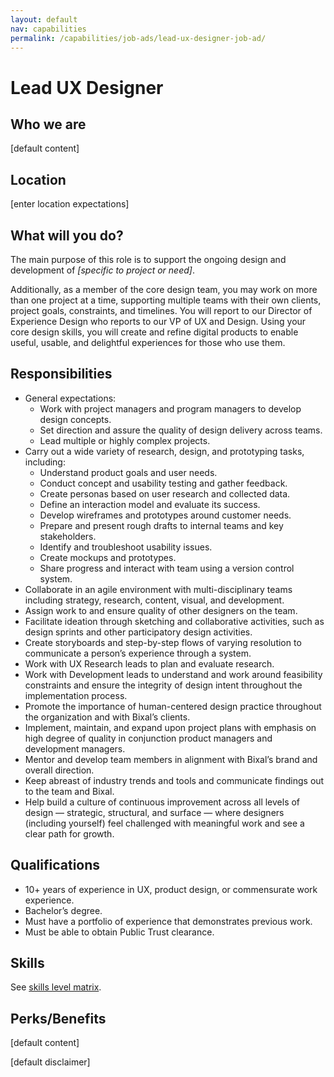 ```yaml
---
layout: default
nav: capabilities
permalink: /capabilities/job-ads/lead-ux-designer-job-ad/
---
```


# Lead UX Designer

## Who we are
[default content]

## Location
[enter location expectations]

## What will you do?
The main purpose of this role is to support the ongoing design and development of *[specific to project or need]*.

Additionally, as a member of the core design team, you may work on more than one project at a time, supporting multiple teams with their own clients, project goals, constraints, and timelines. You will report to our Director of Experience Design who reports to our VP of UX and Design. Using your core design skills, you will create and refine digital products to enable useful, usable, and delightful experiences for those who use them.

## Responsibilities
- General expectations:
  - Work with project managers and program managers to develop design concepts.
  - Set direction and assure the quality of design delivery across teams.
  - Lead multiple or highly complex projects.
- Carry out a wide variety of research, design, and prototyping tasks, including:
  - Understand product goals and user needs.
  - Conduct concept and usability testing and gather feedback.
  - Create personas based on user research and collected data.
  - Define an interaction model and evaluate its success.
  - Develop wireframes and prototypes around customer needs.
  - Prepare and present rough drafts to internal teams and key stakeholders.
  - Identify and troubleshoot usability issues.
  - Create mockups and prototypes.
  - Share progress and interact with team using a version control system.
- Collaborate in an agile environment with multi-disciplinary teams including strategy, research, content, visual, and development.
- Assign work to and ensure quality of other designers on the team.
- Facilitate ideation through sketching and collaborative activities, such as design sprints and other participatory design activities.
- Create storyboards and step-by-step flows of varying resolution to communicate a person’s experience through a system.
- Work with UX Research leads to plan and evaluate research.
- Work with Development leads to understand and work around feasibility constraints and ensure the integrity of design intent throughout the implementation process.
- Promote the importance of human-centered design practice throughout the organization and with Bixal’s clients.
- Implement, maintain, and expand upon project plans with emphasis on high degree of quality in conjunction product managers and development managers.
- Mentor and develop team members in alignment with Bixal’s brand and overall direction.
- Keep abreast of industry trends and tools and communicate findings out to the team and Bixal.
- Help build a culture of continuous improvement across all levels of design — strategic, structural, and surface — where designers (including yourself) feel challenged with meaningful work and see a clear path for growth.

## Qualifications
- 10+ years of experience in UX, product design, or commensurate work experience.
- Bachelor’s degree.
- Must have a portfolio of experience that demonstrates previous work.
- Must be able to obtain Public Trust clearance.

## Skills
See [skills level matrix](../../ux-designer-level-matrix/#lead-ux-designer).

## Perks/Benefits
[default content]

[default disclaimer]
